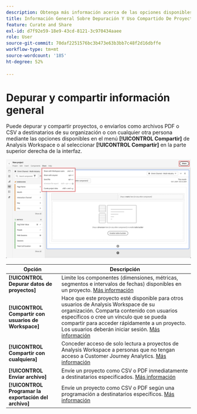 ```yaml
---
description: Obtenga más información acerca de las opciones disponibles para depurar y compartir proyectos de Analysis Workspace.
title: Información General Sobre Depuración Y Uso Compartido De Proyectos
feature: Curate and Share
exl-id: d7f92e59-18e9-43cd-8121-3c970434aaee
role: User
source-git-commit: 70daf2251576bc3b473e63b3bb7c48f2d16dbffe
workflow-type: tm+mt
source-wordcount: '185'
ht-degree: 52%

---
```


# Depurar y compartir información general

Puede depurar y compartir proyectos, o enviarlos como archivos PDF o CSV a destinatarios de su organización o con cualquier otra persona mediante las opciones disponibles en el menú **[!UICONTROL Compartir]** de Analysis Workspace o al seleccionar **[!UICONTROL Compartir]** en la parte superior derecha de la interfaz.

![Compartir opciones](assets/share-options.png)

| Opción | Descripción |
|---|---|
| **[!UICONTROL Depurar datos de proyectos]** | Limite los componentes (dimensiones, métricas, segmentos e intervalos de fechas) disponibles en un proyecto. [Más información](/help/analysis-workspace/curate-share/curate.md) |
| **[!UICONTROL Compartir con usuarios de Workspace]** | Hace que este proyecto esté disponible para otros usuarios de Analysis Workspace de su organización. Comparta contenido con usuarios específicos o cree un vínculo que se pueda compartir para acceder rápidamente a un proyecto. Los usuarios deberán iniciar sesión. [Más información](/help/analysis-workspace/curate-share/share-projects.md) |
| **[!UICONTROL Compartir con cualquiera]** | Conceder acceso de solo lectura a proyectos de Analysis Workspace a personas que no tengan acceso a Customer Journey Analytics. [Más información](/help/analysis-workspace/curate-share/share-projects.md) |
| **[!UICONTROL Enviar archivo]** | Envíe un proyecto como CSV o PDF inmediatamente a destinatarios especificados. [Más información](/help/analysis-workspace/curate-share/t-schedule-report.md) |
| **[!UICONTROL Programar la exportación del archivo]** | Envíe un proyecto como CSV o PDF según una programación a destinatarios específicos. [Más información](/help/analysis-workspace/curate-share/t-schedule-report.md) |

